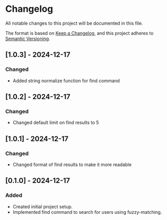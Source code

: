 # Changelog

All notable changes to this project will be documented in this file.

The format is based on [Keep a Changelog](https://keepachangelog.com/en/1.0.0/),
and this project adheres to [Semantic Versioning](https://semver.org/spec/v2.0.0.html).


## [1.0.3] - 2024-12-17
### Changed
- Added string normalize function for find command

## [1.0.2] - 2024-12-17
### Changed
- Changed default limit on find results to 5

## [1.0.1] - 2024-12-17
### Changed
- Changed format of find results to make it more readable

## [0.1.0] - 2024-12-17
### Added
- Created initial project setup.
- Implemented find command to search for users using fuzzy-matching.
